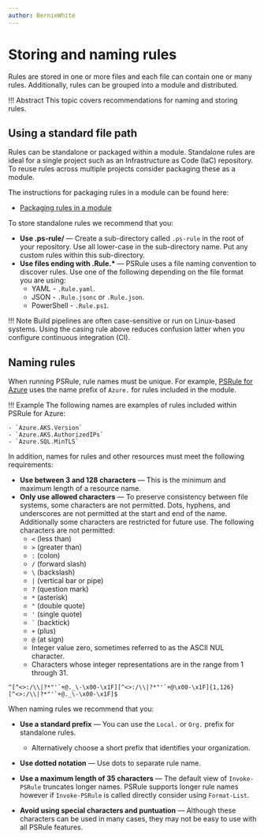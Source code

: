 ```yaml
---
author: BernieWhite
---
```


# Storing and naming rules

Rules are stored in one or more files and each file can contain one or many rules.
Additionally, rules can be grouped into a module and distributed.

!!! Abstract
    This topic covers recommendations for naming and storing rules.

## Using a standard file path

Rules can be standalone or packaged within a module.
Standalone rules are ideal for a single project such as an Infrastructure as Code (IaC) repository.
To reuse rules across multiple projects consider packaging these as a module.

The instructions for packaging rules in a module can be found here:

- [Packaging rules in a module](packaging-rules.md)

To store standalone rules we recommend that you:

- **Use .ps-rule/** &mdash; Create a sub-directory called `.ps-rule` in the root of your repository.
  Use all lower-case in the sub-directory name.
  Put any custom rules within this sub-directory.
- **Use files ending with .Rule.\*** &mdash; PSRule uses a file naming convention to discover rules.
  Use one of the following depending on the file format you are using:
  - YAML - `.Rule.yaml`.
  - JSON - `.Rule.jsonc` or `.Rule.json`.
  - PowerShell - `.Rule.ps1`.

!!! Note
    Build pipelines are often case-sensitive or run on Linux-based systems.
    Using the casing rule above reduces confusion latter when you configure continuous integration (CI).

## Naming rules

When running PSRule, rule names must be unique.
For example, [PSRule for Azure][1] uses the name prefix of `Azure.` for rules included in the module.

!!! Example
    The following names are examples of rules included within PSRule for Azure:

    - `Azure.AKS.Version`
    - `Azure.AKS.AuthorizedIPs`
    - `Azure.SQL.MinTLS`

In addition, names for rules and other resources must meet the following requirements:

- **Use between 3 and 128 characters** &mdash; This is the minimum and maximum length of a resource name.
- **Only use allowed characters** &mdash;
  To preserve consistency between file systems, some characters are not permitted.
  Dots, hyphens, and underscores are not permitted at the start and end of the name.
  Additionally some characters are restricted for future use.
  The following characters are not permitted:
  - `<` (less than)
  - `>` (greater than)
  - `:` (colon)
  - `/` (forward slash)
  - `\` (backslash)
  - `|` (vertical bar or pipe)
  - `?` (question mark)
  - `*` (asterisk)
  - `"` (double quote)
  - `'` (single quote)
  - `` ` `` (backtick)
  - `+` (plus)
  - `@` (at sign)
  - Integer value zero, sometimes referred to as the ASCII NUL character.
  - Characters whose integer representations are in the range from 1 through 31.

```text title="Regular expression for valid resource names"
^[^<>:/\\|?*"'`+@._\-\x00-\x1F][^<>:/\\|?*"'`+@\x00-\x1F]{1,126}[^<>:/\\|?*"'`+@._\-\x00-\x1F]$
```

When naming rules we recommend that you:

- **Use a standard prefix** &mdash; You can use the `Local.` or `Org.` prefix for standalone rules.
  - Alternatively choose a short prefix that identifies your organization.
- **Use dotted notation** &mdash; Use dots to separate rule name.
- **Use a maximum length of 35 characters** &mdash;
  The default view of `Invoke-PSRule` truncates longer names.
  PSRule supports longer rule names however if `Invoke-PSRule` is called directly consider using `Format-List`.
- **Avoid using special characters and puntuation** &mdash;
  Although these characters can be used in many cases, they may not be easy to use with all PSRule features.

  [1]: https://aka.ms/ps-rule-azure
